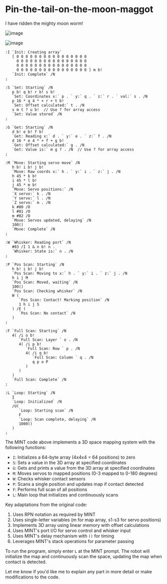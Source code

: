 # Pin-the-tail-on-the-moon-maggot
I have ridden the mighty moon worm! 

![image](https://github.com/user-attachments/assets/4f8dc1e8-83fe-4b1b-ac82-6b588faed1ab)

![image](https://github.com/user-attachments/assets/1da215c2-d7fb-4136-acff-ad82446f8f94)

```
:I `Init: Creating array` 
   [ 0 0 0 0 0 0 0 0 0 0 0 0 0 0 0 0
     0 0 0 0 0 0 0 0 0 0 0 0 0 0 0 0
     0 0 0 0 0 0 0 0 0 0 0 0 0 0 0 0
     0 0 0 0 0 0 0 0 0 0 0 0 0 0 0 0 ] m b!
   `Init: Complete` /N
;

:S `Set: Starting` /N
   p b! q b! r b! s b!
   `Set: Coordinates x:` p . ` y:` q . ` z:` r . ` val:` s . /N
   p 16 * q 4 * + r + t b! 
   `Set: Offset calculated:` t . /N
   s m t ? u b!  // Use ? for array access
   `Set: Value stored` /N
;

:G `Get: Starting` /N
   d b! e b! f b!
   `Get: Reading x:` d . ` y:` e . ` z:` f . /N
   d 16 * e 4 * + f + g b!
   `Get: Offset calculated:` g . /N
   `Get: Value is:` m g ? . /N  // Use ? for array access
;

:M `Move: Starting servo move` /N
   h b! i b! j b!
   `Move: Raw coords x:` h . ` y:` i . ` z:` j . /N
   h 45 * k b!
   i 45 * l b!
   j 45 * m b!
   `Move: Servo positions:` /N
   `X servo:` k . /N
   `Y servo:` l . /N 
   `Z servo:` m . /N
   k #80 /O
   l #81 /O
   m #82 /O
   `Move: Servos updated, delaying` /N
   100()
   `Move: Complete` /N
;

:W `Whisker: Reading port` /N
   #83 /I 1 & n b! n .
   `Whisker: State is:` n . /N
;

:P `Pos Scan: Starting` /N
   h b! i b! j b!
   `Pos Scan: Moving to x:` h . ` y:` i . ` z:` j . /N
   h i j M
   `Pos Scan: Moved, waiting` /N
   100()
   `Pos Scan: Checking whisker` /N
   W (
      `Pos Scan: Contact! Marking position` /N
      1 h i j S
   ) /E (
      `Pos Scan: No contact` /N
   )
;

:F `Full Scan: Starting` /N
   4( /i o b!
      `Full Scan: Layer ` o . /N
      4( /i p b!
         `Full Scan: Row ` p . /N
         4( /i q b!
            `Full Scan: Column ` q . /N
            q p o P
         )
      )
   )
   `Full Scan: Complete` /N
;

:L `Loop: Starting` /N
   I
   `Loop: Initialized` /N
   /U(
      `Loop: Starting scan` /N
      F
      `Loop: Scan complete, delaying` /N
      1000()
   )
;
```


The MINT code above implements a 3D space mapping system with the following functions:

- `I`: Initializes a 64-byte array (4x4x4 = 64 positions) to zero
- `S`: Sets a value in the 3D array at specified coordinates
- `G`: Gets and prints a value from the 3D array at specified coordinates
- `M`: Moves servos to mapped positions (0-3 mapped to 0-180 degrees)
- `W`: Checks whisker contact sensors
- `P`: Scans a single position and updates map if contact detected
- `F`: Performs full scan of all positions
- `L`: Main loop that initializes and continuously scans

Key adaptations from the original code:

1. Uses RPN notation as required by MINT
2. Uses single-letter variables (m for map array, s1-s3 for servo positions)
3. Implements 3D array using linear memory with offset calculations
4. Uses MINT's port I/O for servo control and whisker input
5. Uses MINT's delay mechanism with `()` for timing
6. Leverages MINT's stack operations for parameter passing

To run the program, simply enter `L` at the MINT prompt. The robot will initialize the map and continuously scan the space, updating the map when contact is detected.

Let me know if you'd like me to explain any part in more detail or make modifications to the code.
